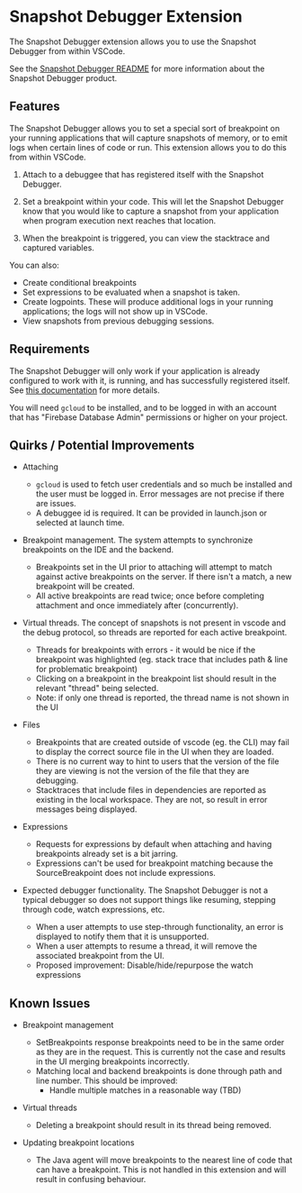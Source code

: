 # Snapshot Debugger Extension

The Snapshot Debugger extension allows you to use the Snapshot Debugger from within VSCode.

See the [Snapshot Debugger README][snapshot-debugger-readme]
for more information about the Snapshot Debugger product.

## Features

The Snapshot Debugger allows you to set a special sort of breakpoint on your running applications
that will capture snapshots of memory, or to emit logs when certain lines of code or run.
This extension allows you to do this from within VSCode.

1.  Attach to a debuggee that has registered itself with the Snapshot Debugger.

1.  Set a breakpoint within your code.  This will let the Snapshot Debugger know that you would like to capture a snapshot from your application when program execution next reaches that location.

1.  When the breakpoint is triggered, you can view the stacktrace and captured variables.

You can also:

*  Create conditional breakpoints
*  Set expressions to be evaluated when a snapshot is taken.
*  Create logpoints.  These will produce additional logs in your running applications; the logs will not show up in VSCode.
*  View snapshots from previous debugging sessions.

## Requirements

The Snapshot Debugger will only work if your application is already configured to work with it, is running, and has successfully registered itself.  See [this documentation][setting-up-in-application] for more details.

You will need `gcloud` to be installed, and to be logged in with an account that has "Firebase Database Admin" permissions or higher on your project.

## Quirks / Potential Improvements

* Attaching
  * `gcloud` is used to fetch user credentials and so much be installed and the user must be logged in.  Error messages are not precise if there are issues.
  * A debuggee id is required.  It can be provided in launch.json or selected at launch time.

* Breakpoint management. The system attempts to synchronize breakpoints on the IDE and the backend.
  * Breakpoints set in the UI prior to attaching will attempt to match against active breakpoints on the server.  If there isn't a match, a new breakpoint will be created.
  * All active breakpoints are read twice; once before completing attachment and once immediately after (concurrently).

* Virtual threads.  The concept of snapshots is not present in vscode and the debug protocol, so threads
  are reported for each active breakpoint.
  * Threads for breakpoints with errors - it would be nice if the breakpoint was highlighted (eg. stack trace that includes path & line for problematic breakpoint)
  * Clicking on a breakpoint in the breakpoint list should result in the relevant "thread" being selected.
  * Note: if only one thread is reported, the thread name is not shown in the UI

* Files
  * Breakpoints that are created outside of vscode (eg. the CLI) may fail to display the correct source file in the UI when they are loaded.
  * There is no current way to hint to users that the version of the file they are viewing is not the version of the file that they are debugging.
  * Stacktraces that include files in dependencies are reported as existing in the local workspace.  They are not, so result in error messages being displayed.

* Expressions
  * Requests for expressions by default when attaching and having breakpoints already set is a bit jarring.
  * Expressions can't be used for breakpoint matching because the SourceBreakpoint does not include expressions.

* Expected debugger functionality.  The Snapshot Debugger is not a typical debugger so does not support things like resuming, stepping through code, watch expressions, etc.
  * When a user attempts to use step-through functionality, an error is displayed to notify them that it is unsupported.
  * When a user attempts to resume a thread, it will remove the associated breakpoint from the UI.
  * Proposed improvement: Disable/hide/repurpose the watch expressions

## Known Issues

* Breakpoint management
  * SetBreakpoints response breakpoints need to be in the same order as they are in the request.  This is currently not the case and results in the UI merging breakpoints incorrectly.
  * Matching local and backend breakpoints is done through path and line number.  This should be improved:
    * Handle multiple matches in a reasonable way (TBD)

* Virtual threads
  * Deleting a breakpoint should result in its thread being removed.

* Updating breakpoint locations
  * The Java agent will move breakpoints to the nearest line of code that can have a breakpoint.  This is not handled in this extension and will result in confusing behaviour.


[snapshot-debugger-readme]: https://github.com/GoogleCloudPlatform/snapshot-debugger#readme
[setting-up-in-application]: https://github.com/GoogleCloudPlatform/snapshot-debugger#set-up-snapshot-debugger-in-your-google-cloud-project